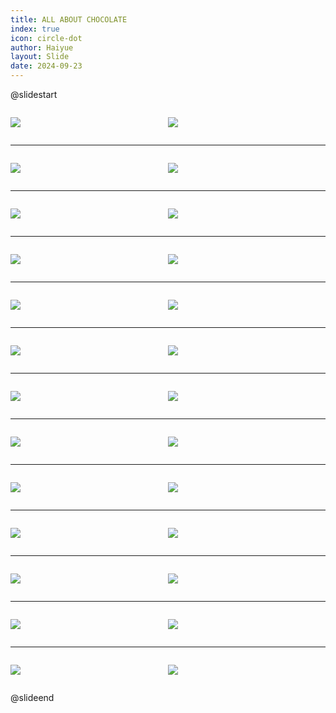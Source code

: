 ```yaml
---
title: ALL ABOUT CHOCOLATE
index: true
icon: circle-dot
author: Haiyue
layout: Slide
date: 2024-09-23
---
```

 
@slidestart

<div style="display:flex">
<div style="flex:1">

![](/reading/english/Level-R/ALL%20ABOUT%20CHOCOLATE/001.webp)
</div>
<div style="flex:1">

![](/reading/english/Level-R/ALL%20ABOUT%20CHOCOLATE/002.webp)
</div>
</div>

---

<div style="display:flex">
<div style="flex:1">

![](/reading/english/Level-R/ALL%20ABOUT%20CHOCOLATE/003.webp)
</div>
<div style="flex:1">

![](/reading/english/Level-R/ALL%20ABOUT%20CHOCOLATE/004.webp)
</div>
</div>

---

<div style="display:flex">
<div style="flex:1">

![](/reading/english/Level-R/ALL%20ABOUT%20CHOCOLATE/005.webp)
</div>
<div style="flex:1">

![](/reading/english/Level-R/ALL%20ABOUT%20CHOCOLATE/006.webp)
</div>
</div>

---

<div style="display:flex">
<div style="flex:1">

![](/reading/english/Level-R/ALL%20ABOUT%20CHOCOLATE/007.webp)
</div>
<div style="flex:1">

![](/reading/english/Level-R/ALL%20ABOUT%20CHOCOLATE/008.webp)
</div>
</div>

---

<div style="display:flex">
<div style="flex:1">

![](/reading/english/Level-R/ALL%20ABOUT%20CHOCOLATE/009.webp)
</div>
<div style="flex:1">

![](/reading/english/Level-R/ALL%20ABOUT%20CHOCOLATE/010.webp)
</div>
</div>

---

<div style="display:flex">
<div style="flex:1">

![](/reading/english/Level-R/ALL%20ABOUT%20CHOCOLATE/011.webp)
</div>
<div style="flex:1">

![](/reading/english/Level-R/ALL%20ABOUT%20CHOCOLATE/012.webp)
</div>
</div>

---

<div style="display:flex">
<div style="flex:1">

![](/reading/english/Level-R/ALL%20ABOUT%20CHOCOLATE/013.webp)
</div>
<div style="flex:1">

![](/reading/english/Level-R/ALL%20ABOUT%20CHOCOLATE/014.webp)
</div>
</div>

---

<div style="display:flex">
<div style="flex:1">

![](/reading/english/Level-R/ALL%20ABOUT%20CHOCOLATE/015.webp)
</div>
<div style="flex:1">

![](/reading/english/Level-R/ALL%20ABOUT%20CHOCOLATE/016.webp)
</div>
</div>

---

<div style="display:flex">
<div style="flex:1">

![](/reading/english/Level-R/ALL%20ABOUT%20CHOCOLATE/017.webp)
</div>
<div style="flex:1">

![](/reading/english/Level-R/ALL%20ABOUT%20CHOCOLATE/018.webp)
</div>
</div>

---

<div style="display:flex">
<div style="flex:1">

![](/reading/english/Level-R/ALL%20ABOUT%20CHOCOLATE/019.webp)
</div>
<div style="flex:1">

![](/reading/english/Level-R/ALL%20ABOUT%20CHOCOLATE/020.webp)
</div>
</div>

---

<div style="display:flex">
<div style="flex:1">

![](/reading/english/Level-R/ALL%20ABOUT%20CHOCOLATE/021.webp)
</div>
<div style="flex:1">

![](/reading/english/Level-R/ALL%20ABOUT%20CHOCOLATE/022.webp)
</div>
</div>

---

<div style="display:flex">
<div style="flex:1">

![](/reading/english/Level-R/ALL%20ABOUT%20CHOCOLATE/023.webp)
</div>
<div style="flex:1">

![](/reading/english/Level-R/ALL%20ABOUT%20CHOCOLATE/024.webp)
</div>
</div>

---

<div style="display:flex">
<div style="flex:1">

![](/reading/english/Level-R/ALL%20ABOUT%20CHOCOLATE/025.webp)
</div>
<div style="flex:1">

![](/reading/english/Level-R/ALL%20ABOUT%20CHOCOLATE/026.webp)
</div>
</div>

@slideend